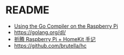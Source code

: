 # README

* [Using the Go Compiler on the Raspberry Pi](https://pimylifeup.com/raspberry-pi-golang/)
* https://golang.org/dl/
* [折腾 Raspberry Pi + HomeKit 手记](https://andelf.github.io/blog/2016/09/16/play-homekit-with-ios-10-and-raspberry-pi/)
* https://github.com/brutella/hc


